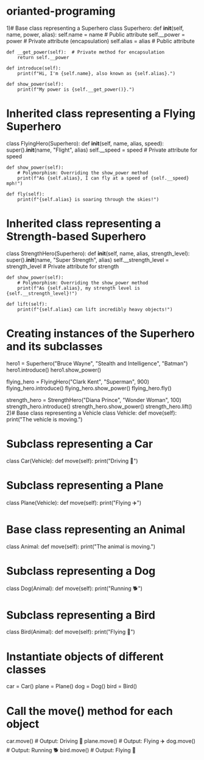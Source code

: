 # orianted-programing
1)# Base class representing a Superhero
class Superhero:
    def __init__(self, name, power, alias):
        self.name = name  # Public attribute
        self.__power = power  # Private attribute (encapsulation)
        self.alias = alias  # Public attribute

    def __get_power(self):  # Private method for encapsulation
        return self.__power

    def introduce(self):
        print(f"Hi, I'm {self.name}, also known as {self.alias}.")

    def show_power(self):
        print(f"My power is {self.__get_power()}.")

# Inherited class representing a Flying Superhero
class FlyingHero(Superhero):
    def __init__(self, name, alias, speed):
        super().__init__(name, "Flight", alias)
        self.__speed = speed  # Private attribute for speed

    def show_power(self):
        # Polymorphism: Overriding the show_power method
        print(f"As {self.alias}, I can fly at a speed of {self.__speed} mph!")

    def fly(self):
        print(f"{self.alias} is soaring through the skies!")

# Inherited class representing a Strength-based Superhero
class StrengthHero(Superhero):
    def __init__(self, name, alias, strength_level):
        super().__init__(name, "Super Strength", alias)
        self.__strength_level = strength_level  # Private attribute for strength

    def show_power(self):
        # Polymorphism: Overriding the show_power method
        print(f"As {self.alias}, my strength level is {self.__strength_level}!")

    def lift(self):
        print(f"{self.alias} can lift incredibly heavy objects!")

# Creating instances of the Superhero and its subclasses
hero1 = Superhero("Bruce Wayne", "Stealth and Intelligence", "Batman")
hero1.introduce()
hero1.show_power()

flying_hero = FlyingHero("Clark Kent", "Superman", 900)
flying_hero.introduce()
flying_hero.show_power()
flying_hero.fly()

strength_hero = StrengthHero("Diana Prince", "Wonder Woman", 100)
strength_hero.introduce()
strength_hero.show_power()
strength_hero.lift()
2)# Base class representing a Vehicle
class Vehicle:
    def move(self):
        print("The vehicle is moving.")

# Subclass representing a Car
class Car(Vehicle):
    def move(self):
        print("Driving 🚗")

# Subclass representing a Plane
class Plane(Vehicle):
    def move(self):
        print("Flying ✈️")

# Base class representing an Animal
class Animal:
    def move(self):
        print("The animal is moving.")

# Subclass representing a Dog
class Dog(Animal):
    def move(self):
        print("Running 🐕")

# Subclass representing a Bird
class Bird(Animal):
    def move(self):
        print("Flying 🦅")

# Instantiate objects of different classes
car = Car()
plane = Plane()
dog = Dog()
bird = Bird()

# Call the move() method for each object
car.move()  # Output: Driving 🚗
plane.move()  # Output: Flying ✈️
dog.move()  # Output: Running 🐕
bird.move()  # Output: Flying 🦅
